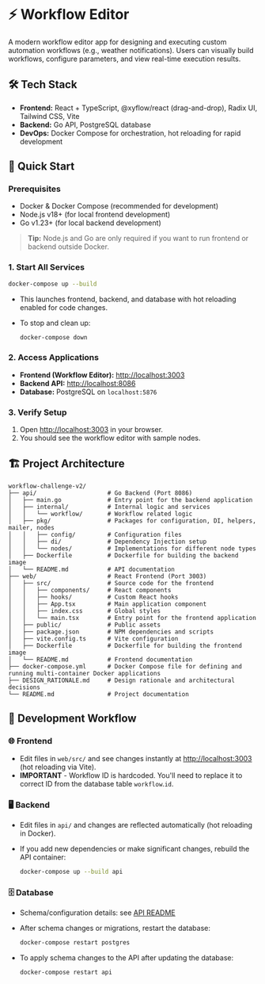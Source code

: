 # ⚡ Workflow Editor

A modern workflow editor app for designing and executing custom automation workflows (e.g., weather notifications). Users can visually build workflows, configure parameters, and view real-time execution results.

## 🛠️ Tech Stack

- **Frontend:** React + TypeScript, @xyflow/react (drag-and-drop), Radix UI, Tailwind CSS, Vite
- **Backend:** Go API, PostgreSQL database
- **DevOps:** Docker Compose for orchestration, hot reloading for rapid development

## 🚀 Quick Start

### Prerequisites

- Docker & Docker Compose (recommended for development)
- Node.js v18+ (for local frontend development)
- Go v1.23+ (for local backend development)

> **Tip:** Node.js and Go are only required if you want to run frontend or backend outside Docker.

### 1. Start All Services

```bash
docker-compose up --build
```

- This launches frontend, backend, and database with hot reloading enabled for code changes.
- To stop and clean up:

  ```bash
  docker-compose down
  ```

### 2. Access Applications

- **Frontend (Workflow Editor):** [http://localhost:3003](http://localhost:3003)
- **Backend API:** [http://localhost:8086](http://localhost:8086)
- **Database:** PostgreSQL on `localhost:5876`

### 3. Verify Setup

1. Open [http://localhost:3003](http://localhost:3003) in your browser.
2. You should see the workflow editor with sample nodes.

## 🏗️ Project Architecture

```text
workflow-challenge-v2/
├── api/                    # Go Backend (Port 8086)
│   ├── main.go             # Entry point for the backend application
│   ├── internal/           # Internal logic and services
│   │   └── workflow/       # Workflow related logic
│   ├── pkg/                # Packages for configuration, DI, helpers, mailer, nodes
│   │   ├── config/         # Configuration files
│   │   ├── di/             # Dependency Injection setup
│   │   └── nodes/          # Implementations for different node types
│   ├── Dockerfile          # Dockerfile for building the backend image
│   └── README.md           # API documentation
├── web/                    # React Frontend (Port 3003)
│   ├── src/                # Source code for the frontend
│   │   ├── components/     # React components
│   │   ├── hooks/          # Custom React hooks
│   │   ├── App.tsx         # Main application component
│   │   ├── index.css       # Global styles
│   │   └── main.tsx        # Entry point for the frontend application
│   ├── public/             # Public assets
│   ├── package.json        # NPM dependencies and scripts
│   ├── vite.config.ts      # Vite configuration
│   ├── Dockerfile          # Dockerfile for building the frontend image
│   └── README.md           # Frontend documentation
├── docker-compose.yml      # Docker Compose file for defining and running multi-container Docker applications
├── DESIGN_RATIONALE.md     # Design rationale and architectural decisions
└── README.md               # Project documentation
```

## 🔧 Development Workflow

### 🌐 Frontend

- Edit files in `web/src/` and see changes instantly at [http://localhost:3003](http://localhost:3003) (hot reloading via Vite).
- **IMPORTANT** - Workflow ID is hardcoded. You'll need to replace it to correct ID from the database table `workflow`.`id`.

### 🖥️ Backend

- Edit files in `api/` and changes are reflected automatically (hot reloading in Docker).
- If you add new dependencies or make significant changes, rebuild the API container:

  ```bash
  docker-compose up --build api
  ```

### 🗄️ Database

- Schema/configuration details: see [API README](api/README.md#database)
- After schema changes or migrations, restart the database:

  ```bash
  docker-compose restart postgres
  ```

- To apply schema changes to the API after updating the database:

  ```bash
  docker-compose restart api
  ```
